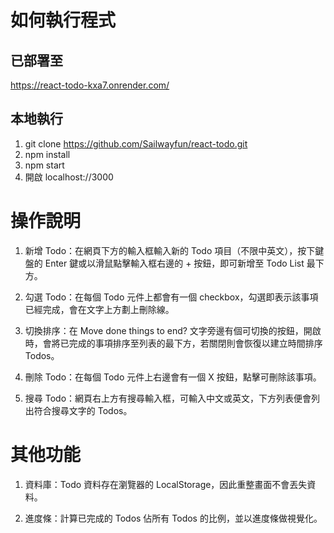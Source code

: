 # 如何執行程式

## 已部署至
https://react-todo-kxa7.onrender.com/

## 本地執行

1. git clone https://github.com/Sailwayfun/react-todo.git
2. npm install
3. npm start
4. 開啟 localhost://3000

# 操作說明

1. 新增 Todo：在網頁下方的輸入框輸入新的 Todo 項目（不限中英文），按下鍵盤的 Enter 鍵或以滑鼠點擊輸入框右邊的 + 按鈕，即可新增至 Todo List 最下方。

2. 勾選 Todo：在每個 Todo 元件上都會有一個 checkbox，勾選即表示該事項已經完成，會在文字上方劃上刪除線。

3. 切換排序：在 Move done things to end? 文字旁邊有個可切換的按鈕，開啟時，會將已完成的事項排序至列表的最下方，若關閉則會恢復以建立時間排序 Todos。

4. 刪除 Todo：在每個 Todo 元件上右邊會有一個 X 按鈕，點擊可刪除該事項。

5. 搜尋 Todo：網頁右上方有搜尋輸入框，可輸入中文或英文，下方列表便會列出符合搜尋文字的 Todos。

# 其他功能

1. 資料庫：Todo 資料存在瀏覽器的 LocalStorage，因此重整畫面不會丟失資料。

2. 進度條：計算已完成的 Todos 佔所有 Todos 的比例，並以進度條做視覺化。
